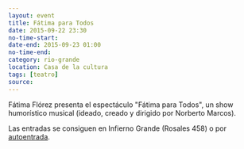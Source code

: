 ```yaml
---
layout: event 
title: Fátima para Todos
date: 2015-09-22 23:30
no-time-start: 
date-end: 2015-09-23 01:00
no-time-end:
category: rio-grande
location: Casa de la cultura
tags: [teatro]
source:
---
```


 
Fátima Flórez presenta el espectáculo "Fátima para Todos", un show humorístico musical (ideado, creado y dirigido por Norberto Marcos).

Las entradas se consiguen en Infierno Grande (Rosales 458) o por [autoentrada](www.autoentrada.com).